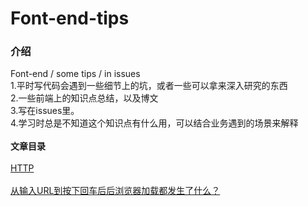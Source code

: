 # Font-end-tips
### 介绍
Font-end / some tips / in issues<br>
1.平时写代码会遇到一些细节上的坑，或者一些可以拿来深入研究的东西<br>
2.一些前端上的知识点总结，以及博文<br>
3.写在issues里。<br>
4.学习时总是不知道这个知识点有什么用，可以结合业务遇到的场景来解释
<br>
<br>
**文章目录**<br>
<br>
[HTTP](https://github.com/zhangjun620/Font-end-tips/issues?q=is%3Aopen+is%3Aissue+label%3AHTTP)
<br>
<br>
[从输入URL到按下回车后后浏览器加载都发生了什么？](https://github.com/zhangjun620/Font-end-tips/issues/3)<br>
<br>
